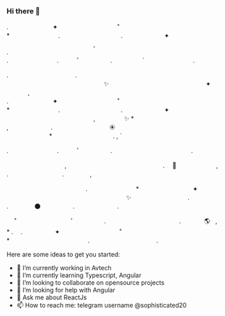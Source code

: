 ### Hi there 👋
   .　　　　　　　 ✦ 　　　　   　 　　　˚　　　　　　　　　　*　　　　　　　　.　　　　　　　　　　. 　　 　　　　 ✦      
         ‍ ‍ ‍ 　　　　 　　　　　　　　　　,　　   　   
 .                                          
  .　　　　　　　　.　　　ﾟ　  　　　.　　　　　`　　　　　　　　.

.　　　　　　　　　　　. 　　　　　　　　　　　　　　　　✨　　　　　     　   　　　　　　 　    ✦ 　 　　,　　  
   .　　　　　　　 ✦ 　　　　   　 　　　˚　　　　　　　　　　*　　　　　　　　.　　　　　　　　　　. 　　 　　　　 ✦      
　　　　 　　　　　　　　　　,　　   　
    ✨    *
    ,　　　　　　　.　　　　　　　　　 ☀️ 　　　　　　　*　　　　　　　　　　.         ,       `

.　　　　　　　　.　　　ﾟ　  　　　.　　　　　　　　　　　　　.

　　　 　   　　　　,　　　　   　　　　　　　　　　　.　
             🚀 　　　　 　　,　　 　 　　　　　　　　　　　　      .　 　　 　　 　　　.　　　　  ,


　　　　　　　　　　　　　.　　　　　　　　* 　　   　　　　　 ✦ 　　　　　　　         　        　　　　 　　 　　✨　　　　 　　　　　.　　　　　　　　
             .　　　　 🌑   　　　　　.　　　　　　　.　　　 　　　　　　　   　

　 ˚　　　　　　　　　ﾟ　　　　　.　　　　　　　　　　　　. 　　 　 🌎 ‍ ‍ ‍,　 　　　　　　　　* .　
.　　　　　 ✦ 　　　　   　 　　　˚　　　　　　　　　　　　　　*　　　　　　   　　　　　　.　　　　　　　　　　　.


Here are some ideas to get you started:

- 🔭 I’m currently working in Avtech
- 🌱 I’m currently learning Typescript, Angular
- 👯 I’m looking to collaborate on opensource projects
- 🤔 I’m looking for help with Angular
- 💬 Ask me about ReactJs
- 📫 How to reach me: telegram username @sophisticated20
